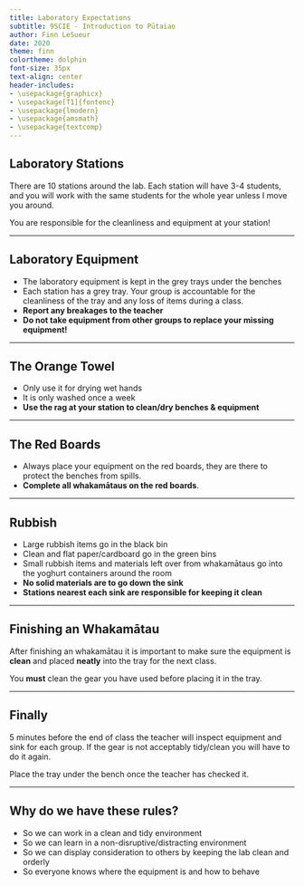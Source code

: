 ```yaml
---
title: Laboratory Expectations
subtitle: 9SCIE - Introduction to Pūtaiao
author: Finn LeSueur
date: 2020
theme: finn
colortheme: dolphin
font-size: 35px
text-align: center
header-includes:
- \usepackage{graphicx}
- \usepackage[T1]{fontenc}
- \usepackage{lmodern}
- \usepackage{amsmath}
- \usepackage{textcomp}
---
```


## Laboratory Stations

There are 10 stations around the lab. Each station will have 3-4 students, and you will work with the same students for the whole year unless I move you around.

You are responsible for the cleanliness and equipment at your station!

---

## Laboratory Equipment

- The laboratory equipment is kept in the grey trays under the benches
- Each station has a grey tray. Your group is accountable for the cleanliness of the tray and any loss of items during a class.
- __Report any breakages to the teacher__
- __Do not take equipment from other groups to replace your missing equipment!__

---

## The Orange Towel

- Only use it for drying wet hands
- It is only washed once a week
- __Use the rag at your station to clean/dry benches & equipment__

---

## The Red Boards

- Always place your equipment on the red boards, they are there to protect the benches from spills.
- __Complete all whakamātaus on the red boards__.

---

## Rubbish

- Large rubbish items go in the black bin
- Clean and flat paper/cardboard go in the green bins
- Small rubbish items and materials left over from whakamātaus go into the yoghurt containers around the room
- __No solid materials are to go down the sink__
- __Stations nearest each sink are responsible for keeping it clean__

---

## Finishing an Whakamātau

After finishing an whakamātau it is important to make sure the equipment is __clean__ and placed __neatly__ into the tray for the next class.

You __must__ clean the gear you have used before placing it in the tray.

---

## Finally

5 minutes before the end of class the teacher will inspect equipment and sink for each group. If the gear is not acceptably tidy/clean you will have to do it again.

Place the tray under the bench once the teacher has checked it.

---

## Why do we have these rules?

- So we can work in a clean and tidy environment
- So we can learn in a non-disruptive/distracting environment
- So we can display consideration to others by keeping the lab clean and orderly
- So everyone knows where the equipment is and how to behave